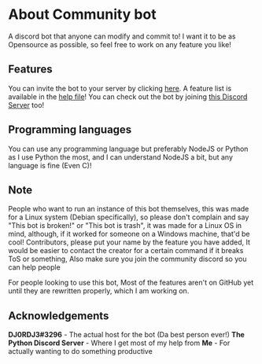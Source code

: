 # About Community bot
A discord bot that anyone can modify and commit to! I want it to be as Opensource as possible, so feel free to work on any feature you like!

## Features
You can invite the bot to your server by clicking [here](https://discordapp.com/oauth2/authorize?client_id=610225885093691467&scope=bot&permissions=8).
A feature list is available in the [help file](https://github.com/IpProxyNeon/Community-discord-bot/blob/master/help1.txt)!
You can check out the bot by joining [this Discord Server](https://discord.gg/zF8z7ar) too!

## Programming languages
You can use any programming language but preferably NodeJS or Python as I use Python the most, and I can understand NodeJS a bit, but any language is fine (Even C)! 

## Note
People who want to run an instance of this bot themselves, this was made for a Linux system (Debian specifically), so please don't complain and say "This bot is broken!" or "This bot is trash", it was made for a Linux OS in mind, although, if it worked for someone on a Windows machine, that'd be cool!
Contributors, please put your name by the feature you have added, It would be easier to contact the creator for a certain command if it breaks ToS or something, Also make sure you join the community discord so you can help people

For people looking to use this bot, Most of the features aren't on GitHub yet until they are rewritten properly, which I am working on.

## Acknowledgements
**DJ0RDJ3#3296** - The actual host for the bot (Da best person ever!)
**The Python Discord Server** - Where I get most of my help from
**Me** - For actually wanting to do something productive
